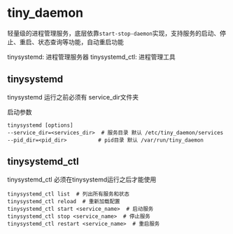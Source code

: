 # tiny_daemon

轻量级的进程管理服务，底层依靠`start-stop-daemon`实现，支持服务的启动、停止、重启、状态查询等功能，自动重启功能

tinysystemd: 进程管理服务器
tinysystemd_ctl: 进程管理工具

## tinysystemd

tinysystemd 运行之前必须有 service_dir文件夹

启动参数

```
tinysystemd [options]
--service_dir=<services_dir>  # 服务目录 默认 /etc/tiny_daemon/services
--pid_dir=<pid_dir>          # pid目录 默认 /var/run/tiny_daemon
```

## tinysystemd_ctl

tinysystemd_ctl 必须在tinysystemd运行之后才能使用

```
tinysystemd_ctl list  # 列出所有服务和状态
tinysystemd_ctl reload  # 重新加载配置
tinysystemd_ctl start <service_name>  # 启动服务
tinysystemd_ctl stop <service_name>  # 停止服务
tinysystemd_ctl restart <service_name>  # 重启服务
```